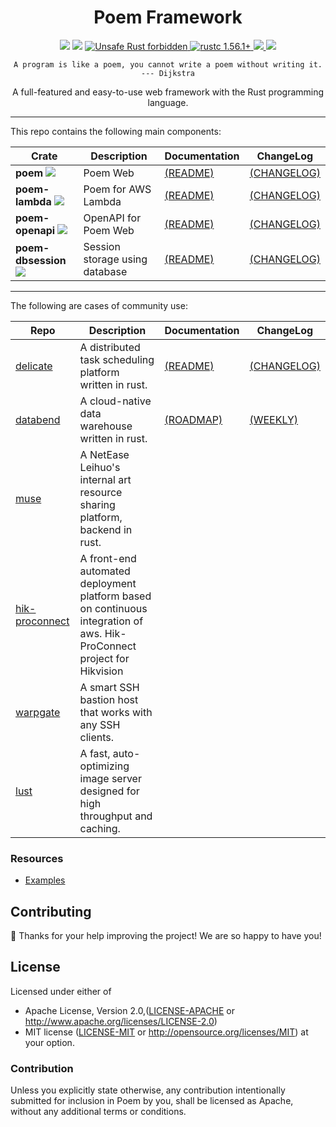 <h1 align="center">Poem Framework</h1>

<div align="center">
  <!-- CI -->
  <img src="https://github.com/poem-web/poem/workflows/CI/badge.svg" />
  <!-- codecov -->
  <img src="https://codecov.io/gh/poem-web/poem/branch/master/graph/badge.svg" />
  <a href="https://github.com/rust-secure-code/safety-dance/">
    <img src="https://img.shields.io/badge/unsafe-forbidden-success.svg?style=flat-square"
      alt="Unsafe Rust forbidden" />
  </a>
  <a href="https://blog.rust-lang.org/2021/11/01/Rust-1.56.1.html">
    <img src="https://img.shields.io/badge/rustc-1.56.1+-ab6000.svg"
      alt="rustc 1.56.1+" />
  </a>
  <a href="https://discord.gg/qWWNxwasb7">
    <img src="https://img.shields.io/discord/932986985604333638.svg?label=&logo=discord&logoColor=ffffff&color=7389D8&labelColor=6A7EC2" />
  </a>
  <a href="https://deps.rs/repo/github/poem-web/poem">
    <img src="https://img.shields.io/librariesio/release/cargo/poem.svg" />
  </a>
</div>
<p align="center"><code>A program is like a poem, you cannot write a poem without writing it. --- Dijkstra</code></p>
<p align="center"> A full-featured and easy-to-use web framework with the Rust programming language.</p>

***

This repo contains the following main components:

| Crate                                                                                                             | Description                    | Documentation                        | ChangeLog                                  |
|-------------------------------------------------------------------------------------------------------------------|--------------------------------|--------------------------------------|--------------------------------------------|
| **poem** [![](https://img.shields.io/crates/v/poem)](https://crates.io/crates/poem)                               | Poem Web                       | [(README)](poem/README.md)           | [(CHANGELOG)](poem/CHANGELOG.md)           |
| **poem-lambda** [![](https://img.shields.io/crates/v/poem-lambda)](https://crates.io/crates/poem-lambda)          | Poem for AWS Lambda            | [(README)](poem-lambda/README.md)    | [(CHANGELOG)](poem-lambda/CHANGELOG.md)    |
| **poem-openapi** [![](https://img.shields.io/crates/v/poem-openapi)](https://crates.io/crates/poem-openapi)       | OpenAPI for Poem Web           | [(README)](poem-openapi/README.md)   | [(CHANGELOG)](poem-openapi/CHANGELOG.md)   |
| **poem-dbsession** [![](https://img.shields.io/crates/v/poem-dbsession)](https://crates.io/crates/poem-dbsession) | Session storage using database | [(README)](poem-dbsession/README.md) | [(CHANGELOG)](poem-dbsession/CHANGELOG.md) |

***

The following are cases of community use:

| Repo                                                                             | Description                                                                                                            | Documentation                                                    | ChangeLog                                                                      |
|----------------------------------------------------------------------------------|------------------------------------------------------------------------------------------------------------------------|------------------------------------------------------------------|--------------------------------------------------------------------------------|
| [delicate](https://github.com/BinChengZhao/delicate)                             | A distributed task scheduling platform written in rust.                                                                | [(README)](https://delicate-rs.github.io/Roadmap.html)           | [(CHANGELOG)](https://github.com/BinChengZhao/delicate/blob/main/CHANGELOG.md) |         
| [databend](https://github.com/datafuselabs/databend)                             | A cloud-native data warehouse written in rust.                                                                         | [(ROADMAP)](https://github.com/datafuselabs/databend/issues/746) | [(WEEKLY)](https://github.com/datafuselabs/weekly)                             |
| [muse](https://leihuo.163.com/)                                                  | A NetEase Leihuo's internal art resource sharing platform, backend in rust.                                            |                                                                  |                                                                                |
| [hik-proconnect](https://www.hikvision.com/en/products/software/hik-proconnect/) | A front-end automated deployment platform based on continuous integration of aws. Hik-ProConnect project for Hikvision |                                                                  |                                                                                |
| [warpgate](https://github.com/eugeny/warpgate)                                   | A smart SSH bastion host that works with any SSH clients.                                                              |                                                                  |                                                                                |
| [lust](https://github.com/ChillFish8/lust)                                       | A fast, auto-optimizing image server designed for high throughput and caching.                                         |                                                                  |                                                                                |

### Resources

- [Examples](https://github.com/poem-web/poem/tree/master/examples)

## Contributing

:balloon: Thanks for your help improving the project! We are so happy to have you!


## License

Licensed under either of

* Apache License, Version 2.0,([LICENSE-APACHE](./LICENSE-APACHE) or http://www.apache.org/licenses/LICENSE-2.0)
* MIT license ([LICENSE-MIT](./LICENSE-MIT) or http://opensource.org/licenses/MIT)
  at your option.

### Contribution

Unless you explicitly state otherwise, any contribution intentionally submitted for inclusion in Poem by you, shall be licensed as Apache, without any additional terms or conditions.
